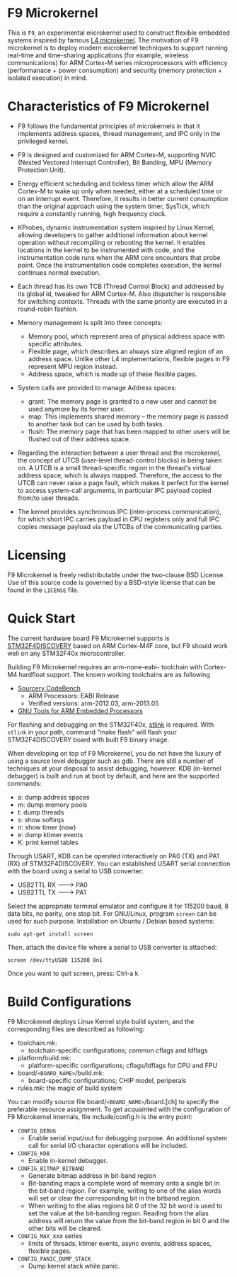 F9 Microkernel
==============

This is `F9`, an experimental microkernel used to construct flexible embedded
systems inspired by famous [L4 microkernel](http://en.wikipedia.org/wiki/L4_microkernel_family).
The motivation of F9 microkernel is to deploy modern microkernel techniques to
support running real-time and time-sharing applications (for example, wireless
communications) for ARM Cortex-M series microprocessors with efficiency
(performanace + power consumption) and security (memory protection + isolated
execution) in mind.


Characteristics of F9 Microkernel
=================================

* F9 follows the fundamental principles of microkernels in that it implements
  address spaces, thread management, and IPC only in the privileged kernel.

* F9 is designed and customized for ARM Cortex-M, supporting NVIC (Nested
  Vectored Interrupt Controller), Bit Banding, MPU (Memory Protection Unit).

* Energy efficient scheduling and tickless timer which allow the ARM Cortex-M
  to wake up only when needed, either at a scheduled time or on an interrupt
  event. Therefore, it results in better current consumption than the original
  approach using the system timer, SysTick, which require a constantly running,
  high frequency clock.

* KProbes, dynamic instrumentation system inspired by Linux Kernel, allowing
  developers to gather additional information about kernel operation without
  recompiling or rebooting the kernel. It enables locations in the kernel to
  be instrumented with code, and the instrumentation code runs when the ARM
  core encounters that probe point. Once the instrumentation code completes
  execution, the kernel continues normal execution.

* Each thread has its own TCB (Thread Control Block) and addressed by its
  global id, tweaked for ARM Cortex-M. Also dispatcher is responsible for
  switching contexts. Threads with the same priority are executed in a
  round-robin fashion.

* Memory management is split into three concepts:
  - Memory pool, which represent area of physical address space with specific
    attributes.
  - Flexible page, which describes an always size aligned region of an address
    space. Unlike other L4 implementations, flexible pages in F9 represent MPU
    region instead.
  - Address space, which is made up of these flexible pages.

* System calls are provided to manage Address spaces:
  - grant: The memory page is granted to a new user and cannot be used anymore
    by its former user.
  - map: This implements shared memory – the memory page is passed to another
    task but can be used by both tasks.
  - flush: The memory page that has been mapped to other users will be flushed
    out of their address space.

* Regarding the interaction between a user thread and the microkernel, the
  concept of UTCB (user-level thread-control blocks) is being taken on. A UTCB
  is a small thread-specific region in the thread's virtual address space,
  which is always mapped. Therefore, the access to the UTCB can never raise a
  page fault, which makes it perfect for the kernel to access system-call
  arguments, in particular IPC payload copied from/to user threads.

* The kernel provides synchronous IPC (inter-process communication), for which
  short IPC carries payload in CPU registers only and full IPC copies message
  payload via the UTCBs of the communicating parties.


Licensing
=========

F9 Microkernel is freely redistributable under the two-clause BSD License.
Use of this source code is governed by a BSD-style license that can be found
in the `LICENSE` file.


Quick Start
===========

The current hardware board F9 Microkernel supports is [STM32F4DISCOVERY](http://www.st.com/web/en/catalog/tools/FM116/SC959/SS1532/PF252419)
based on ARM Cortex-M4F core, but F9 should work well on any STM32F40x
microcontroller.

Building F9 Microkernel requires an arm-none-eabi- toolchain with Cortex-M4
hardfloat support. The known working toolchains are as following
* [Sourcery CodeBench](http://www.mentor.com/embedded-software/sourcery-tools/sourcery-codebench/editions/lite-edition/)
  - ARM Processors: EABI Release
  - Verified versions: arm-2012.03, arm-2013.05
* [GNU Tools for ARM Embedded Processors](https://launchpad.net/gcc-arm-embedded)

For flashing and debugging on the STM32F40x, [stlink](https://github.com/texane/stlink) is required.
With `stlink` in your path, command "make flash" will flash your
STM32F4DISCOVERY board with built F9 binary image.

When developing on top of F9 Microkernel, you do not have the luxury of using
a source level debugger such as gdb. There are still a number of techniques at
your disposal to assist debugging, however. KDB (in-kernel debugger) is built and
run at boot by default, and here are the supported commands:

* a: dump address spaces
* m: dump memory pools
* t: dump threads
* s: show softirqs
* n: show timer (now)
* e: dump ktimer events
* K: print kernel tables

Through USART, KDB can be operated interactively on PA0 (TX) and PA1 (RX) of
STM32F4DISCOVERY. You can established USART serial connection with the board
using a serial to USB converter:

* USB2TTL RX ---> PA0
* USB2TTL TX ---> PA1

Select the appropriate terminal emulator and configure it for 115200 baud,
8 data bits, no parity, one stop bit. For GNU/Linux, program `screen` can be
used for such purpose. Installation on Ubuntu / Debian based systems:

    sudo apt-get install screen

Then, attach the device file where a serial to USB converter is attached:

    screen /dev/ttyUSB0 115200 8n1

Once you want to quit screen, press: Ctrl-a k


Build Configurations
====================

F9 Microkernel deploys Linux Kernel style build system, and the corresponding
files are described as following:

* toolchain.mk:
  - toolchain-specific configurations; common cflags and ldflags
* platform/build.mk:
  - platform-specific configurations; cflags/ldflags for CPU and FPU
* board/`<BOARD_NAME>`/build.mk:
  - board-specific configurations; CHIP model, periperals
* rules.mk: the magic of build system

You can modify source file board/`<BOARD_NAME>`/board.[ch] to specify the
preferable resource assignment. To get acquainted with the configuration of
F9 Microkernel internals, file include/config.h is the entry point:

* `CONFIG_DEBUG`
  - Enable serial input/out for debugging purpose. An additional system call
    for serial I/O character operations will be included.
* `CONFIG_KDB`
  - Enable in-kernel debugger.
* `CONFIG_BITMAP_BITBAND`
  - Generate bitmap address in bit-band region
  - Bit-banding maps a complete word of memory onto a single bit in the
    bit-band region. For example, writing to one of the alias words will set
    or clear the corresponding bit in the bitband region.
  - When writing to the alias regions bit 0 of the 32 bit word is used to set
    the value at the bit-banding region. Reading from the alias address will
    return the value from the bit-band region in bit 0 and the other bits will
    be cleared.
* `CONFIG_MAX_`xxx series
  - limits of threads, ktimer events, async events, address spaces, flexible
    pages.
* `CONFIG_PANIC_DUMP_STACK`
  - Dump kernel stack while panic.
